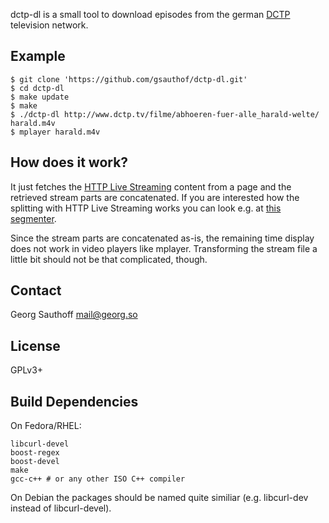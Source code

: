 dctp-dl is a small tool to download episodes from the german [DCTP][1]
television network.

## Example ##

    $ git clone 'https://github.com/gsauthof/dctp-dl.git'
    $ cd dctp-dl
    $ make update
    $ make
    $ ./dctp-dl http://www.dctp.tv/filme/abhoeren-fuer-alle_harald-welte/ harald.m4v
    $ mplayer harald.m4v


## How does it work? ##

It just fetches the [HTTP Live Streaming][2] content from a page and the
retrieved stream parts are concatenated. If you are interested how the
splitting with HTTP Live Streaming works you can look e.g. at [this
segmenter][3].

Since the stream parts are concatenated as-is, the remaining time display does
not work in video players like mplayer. Transforming the stream file a little
bit should not be that complicated, though.

## Contact ##

Georg Sauthoff <mail@georg.so>

## License ##

GPLv3+

## Build Dependencies

On Fedora/RHEL:

    libcurl-devel
    boost-regex
    boost-devel
    make
    gcc-c++ # or any other ISO C++ compiler

On Debian the packages should be named quite similiar (e.g. libcurl-dev instead of libcurl-devel).

[1]: http://www.dctp.tv
[2]: http://en.wikipedia.org/wiki/HTTP_Live_Streaming
[3]: https://github.com/carsonmcdonald/HTTP-Live-Video-Stream-Segmenter-and-Distributor/blob/master/live_segmenter.c
